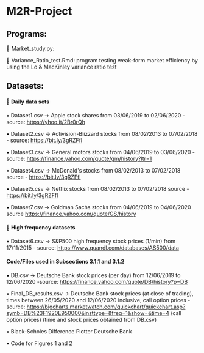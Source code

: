 # M2R-Project

## Programs: 

:large_blue_diamond: Market_study.py: 

:large_blue_diamond: Variance_Ratio_test.Rmd: program testing weak-form market efficiency by using the Lo & MacKinley variance ratio test

## Datasets:

#### :large_orange_diamond: Daily data sets

• Dataset1.csv -> Apple stock shares from 03/06/2019 to 02/06/2020 - source: https://yhoo.it/2Br0rQh

• Dataset2.csv -> Activision-Blizzard stocks from 08/02/2013 to 07/02/2018 - source: https://bit.ly/3gRZFfl

• Dataset3.csv ->  General motors stocks from 04/06/2019 to 03/06/2020 - source: https://finance.yahoo.com/quote/gm/history?ltr=1

• Dataset4.csv -> McDonald's stocks from 08/02/2013 to 07/02/2018 source - https://bit.ly/3gRZFfl

• Dataset5.csv -> Netflix stocks from 08/02/2013 to 07/02/2018 source - https://bit.ly/3gRZFfl

• Dataset7.csv -> Goldman Sachs stocks from 04/06/2019 to 04/06/2020 source https://finance.yahoo.com/quote/GS/history


#### :large_orange_diamond: High frequency datasets

• Dataset6.csv -> S&P500 high frequency stock prices (1/min) from 17/11/2015 - source: https://www.quandl.com/databases/AS500/data


#### Code/Files used in Subsections 3.1.1 and 3.1.2
• DB.csv ->  Deutsche Bank stock prices (per day) from 12/06/2019 to 12/06/2020 -source:
https://finance.yahoo.com/quote/DB/history?p=DB

• Final_DB_results.csv ->  Deutsche Bank stock prices (at close of trading), times between 26/05/2020 and 12/06/2020 inclusive, call option prices - source:
https://bigcharts.marketwatch.com/quickchart/quickchart.asp?symb=DB%23F1920E950000&insttype=&freq=1&show=&time=4 (call option prices)
(time and stock prices obtained from DB.csv)

• Black-Scholes Difference Plotter Deutsche Bank

• Code for Figures 1 and 2

